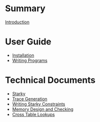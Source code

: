 # Summary

[Introduction](./intro.md)

# User Guide

- [Installation](guide/installation.md)
- [Writing Programs](guide/writing-programs.md)

# Technical Documents

- [Starky](technical/starky.md)
- [Trace Generation](technical/trace_generation.md)
- [Writing Starky Constraints](technical/writing_starky_constraints.md)
- [Memory Design and Checking](technical/memory_design_and_checking.md)
- [Cross Table Lookups](technical/cross_table_lookups.md)

<!-- # Reference Guide

- [Command Line Tool](cli/README.md)
    - [decode](cli/decode.md)
    - [run](cli/run.md)
    - [prove-and-verify](cli/prove-and-verify.md)
    - [prove](cli/prove.md)
    - [verify](cli/verify.md)
    - [program-rom-hash](cli/program-rom-hash.md)
    - [memory-init-hash](cli/memory-init-hash.md)
    - [bench](cli/bench.md) -->

<!-- # Architecture -->
<!-- TODO -->

<!-- runner -->

<!-- circuits -->
<!--    starky -->
<!--    cross table lookup -->
<!--    logup -->
<!--    constrains of different instructions -->
